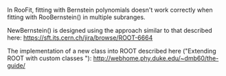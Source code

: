 In RooFit, fitting with Bernstein polynomials doesn't work correctly when fitting with RooBernstein() in multiple subranges.

NewBernstein() is designed using the approach similar to that described here: https://sft.its.cern.ch/jira/browse/ROOT-6664

The implementation of a new class into ROOT described here ("Extending ROOT with custom classes
"): 
http://webhome.phy.duke.edu/~dmb60/the-guide/
